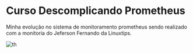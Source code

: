# Curso Descomplicando Prometheus 

Minha evolução no sistema de monitoramento prometheus sendo realizado com a 
monitoria do Jeferson Fernando da Linuxtips.

![th](https://user-images.githubusercontent.com/13388615/190255209-fdb7b846-83e5-4f57-8408-8a86dbe3bb80.jpeg)
